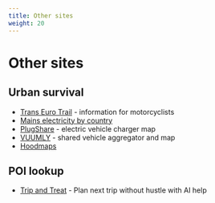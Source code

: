 ```yaml
---
title: Other sites
weight: 20
---
```


# Other sites

## Urban survival
- [Trans Euro Trail](https://transeurotrail.org) - information for motorcyclists
- [Mains electricity by country](https://en.wikipedia.org/wiki/Mains_electricity_by_country)
- [PlugShare](https://www.plugshare.com) - electric vehicle charger map
- [VUUMLY](https://vuumly.com/demo/) - shared vehicle aggregator and map
- [Hoodmaps](https://hoodmaps.com/)

## POI lookup
- [Trip and Treat](https://www.tripandtreat.com) - Plan next trip without hustle with AI help
